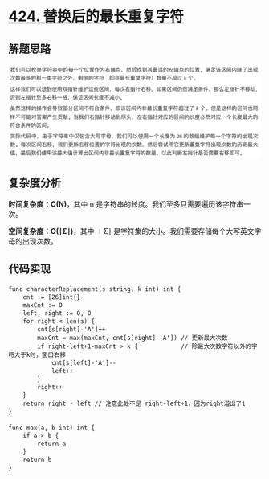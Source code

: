 # [424. 替换后的最长重复字符](https://leetcode-cn.com/problems/longest-repeating-character-replacement/)

## 解题思路

![70D92CA6-33DF-498C-9978-900F78F19928](images/70D92CA6-33DF-498C-9978-900F78F19928.png)

## 复杂度分析

**时间复杂度：O(N)**，其中 n 是字符串的长度。我们至多只需要遍历该字符串一次。

**空间复杂度：O(∣Σ∣)**，其中 ∣Σ∣ 是字符集的大小。我们需要存储每个大写英文字母的出现次数。 

## 代码实现

```golang
func characterReplacement(s string, k int) int {
	cnt := [26]int{}
	maxCnt := 0
	left, right := 0, 0
	for right < len(s) {
		cnt[s[right]-'A']++
		maxCnt = max(maxCnt, cnt[s[right]-'A']) // 更新最大次数
		if right-left+1-maxCnt > k {            // 除最大次数字符以外的字符大于k时，窗口右移
			cnt[s[left]-'A']--
			left++
		}
		right++
	}
	return right - left // 注意此处不是 right-left+1，因为right溢出了1
}

func max(a, b int) int {
	if a > b {
		return a
	}
	return b
}
```